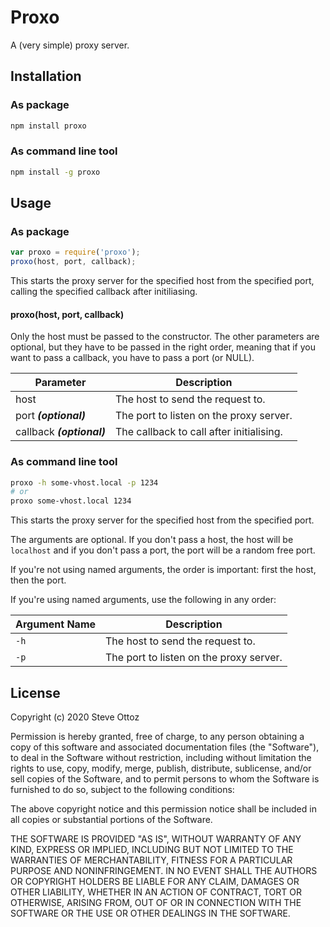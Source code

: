 # Proxo

A (very simple) proxy server.


## Installation

### As package
```bash
npm install proxo
```

### As command line tool
```bash
npm install -g proxo
```

## Usage

### As package
```javascript
var proxo = require('proxo');
proxo(host, port, callback);
```
This starts the proxy server for the specified host from the specified port, calling the specified callback after initiliasing.

#### proxo(host, port, callback)

Only the host must be passed to the constructor. The other parameters are optional, but they have to be passed in the right order, meaning that if you want to pass a callback, you have to pass a port (or NULL).

| Parameter | Description |
| --- | --- |
| host | The host to send the request to. |
| port ***(optional)*** | The port to listen on the proxy server. |
| callback ***(optional)*** | The callback to call after initialising. |


### As command line tool
```bash
proxo -h some-vhost.local -p 1234
# or
proxo some-vhost.local 1234
```
This starts the proxy server for the specified host from the specified port.

The arguments are optional. If you don't pass a host, the host will be `localhost` and if you don't pass a port, the port will be a random free port.

If you're not using named arguments, the order is important: first the host, then the port.

If you're using named arguments, use the following in any order:

| Argument Name | Description |
| --- | --- |
| `-h` | The host to send the request to. |
| `-p` | The port to listen on the proxy server. |


## License
Copyright (c) 2020 Steve Ottoz

Permission is hereby granted, free of charge, to any person obtaining a copy
of this software and associated documentation files (the "Software"), to deal
in the Software without restriction, including without limitation the rights
to use, copy, modify, merge, publish, distribute, sublicense, and/or sell
copies of the Software, and to permit persons to whom the Software is
furnished to do so, subject to the following conditions:

The above copyright notice and this permission notice shall be included in
all copies or substantial portions of the Software.

THE SOFTWARE IS PROVIDED "AS IS", WITHOUT WARRANTY OF ANY KIND, EXPRESS OR
IMPLIED, INCLUDING BUT NOT LIMITED TO THE WARRANTIES OF MERCHANTABILITY,
FITNESS FOR A PARTICULAR PURPOSE AND NONINFRINGEMENT. IN NO EVENT SHALL THE
AUTHORS OR COPYRIGHT HOLDERS BE LIABLE FOR ANY CLAIM, DAMAGES OR OTHER
LIABILITY, WHETHER IN AN ACTION OF CONTRACT, TORT OR OTHERWISE, ARISING FROM,
OUT OF OR IN CONNECTION WITH THE SOFTWARE OR THE USE OR OTHER DEALINGS IN
THE SOFTWARE.
